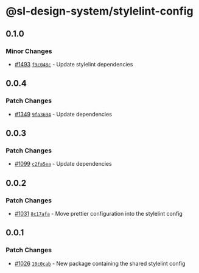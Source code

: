 # @sl-design-system/stylelint-config

## 0.1.0

### Minor Changes

- [#1493](https://github.com/sl-design-system/components/pull/1493) [`f9c048c`](https://github.com/sl-design-system/components/commit/f9c048cc4c53ad52c377f8c27f8b2aed5adcf596) - Update stylelint dependencies

## 0.0.4

### Patch Changes

- [#1349](https://github.com/sl-design-system/components/pull/1349) [`9fa3694`](https://github.com/sl-design-system/components/commit/9fa369409b87ad66f7be0809ace5cb5a02e79e5c) - Update dependencies

## 0.0.3

### Patch Changes

- [#1099](https://github.com/sl-design-system/components/pull/1099) [`c2fa5ea`](https://github.com/sl-design-system/components/commit/c2fa5ea28f321be1303131644fde80896cac22ec) - Update dependencies

## 0.0.2

### Patch Changes

- [#1031](https://github.com/sl-design-system/components/pull/1031) [`8c17afa`](https://github.com/sl-design-system/components/commit/8c17afac77f626ba29e844ef72b76e294a7d9279) - Move prettier configuration into the stylelint config

## 0.0.1

### Patch Changes

- [#1026](https://github.com/sl-design-system/components/pull/1026) [`10c0cab`](https://github.com/sl-design-system/components/commit/10c0cabf69a1c2561a3ce459ed0ac67c7ae1bd6b) - New package containing the shared stylelint config
